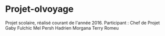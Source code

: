 # Projet-olvoyage
Projet scolaire, réalisé courant de l'année 2016. 
Participant : Chef de Projet Gaby Fulchic
Mel Persh
Hadrien Morgana 
Terry Romeu

